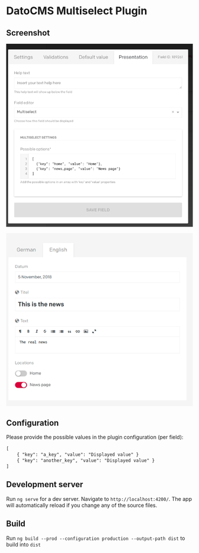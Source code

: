 # DatoCMS Multiselect Plugin

## Screenshot

![Configuration](doc/configuration.png?raw=true "Configuration")

![Editor](doc/editor.png?raw=true "Editor")

## Configuration

Please provide the possible values in the plugin configuration (per field):

```$json
[
    { "key": "a_key", "value": "Displayed value" }
    { "key": "another_key", "value": "Displayed value" }
]
```

## Development server

Run `ng serve` for a dev server. Navigate to `http://localhost:4200/`. The app will automatically reload if you change any of the source files.

## Build

Run `ng build --prod --configuration production --output-path dist` to build into `dist`

